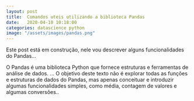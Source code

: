 ```yaml
---
layout: post
title:  Comandos uteis utilizando a biblioteca Pandas
date:   2020-04-10 10:18:00
categories: datascience python
image: "/assets/images/pandas.png"
---
```


<p> Este post está em construção, nele vou descrever alguns funcionalidades do Pandas...</p>
<p>O Pandas é uma biblioteca Python que fornece estruturas e ferramentas de análise de dados. ... O objetivo deste texto não é explorar todas as funções e estruturas de dados do Pandas, mas apenas conceituar e introduzir algumas funcionalidades simples, como média, contagem de valores e algumas conversões..</p>

